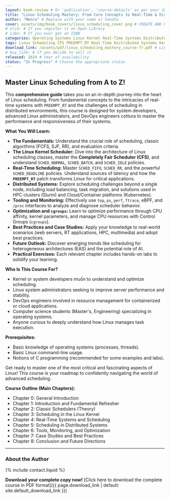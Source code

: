 ```yaml
---
layout: book-review # Or 'publication', 'course-details' as per your Jekyll/site template.
title: "Linux Scheduling Mastery: From Core Concepts to Real-Time & Distributed Systems"
author: "Menra" # Replace with your name or handle
cover: assets/img/book_covers/linux_scheduling_cover.png # CREATE AND PLACE YOUR COVER IMAGE HERE
# olid: # If you register it on Open Library
# isbn: # If you ever get an ISBN
categories: Operating Systems Linux Kernel Real-Time Systems Distributed Systems Performance
tags: Linux Scheduling CFS PREEMPT_RT Real-Time Distributed Systems Kernel Performance Tuning
download_link: /assets/pdf/linux_scheduling_mastery_course-fr.pdf # Link to your final PDF
# buy_link: # If you decide to sell it
released: 2024 # Year of availability
status: "In Progress" # Choose the appropriate status
---
```


## Master Linux Scheduling from A to Z!

This **comprehensive guide** takes you on an in-depth journey into the heart of Linux scheduling. From fundamental concepts to the intricacies of real-time systems with `PREEMPT_RT` and the challenges of scheduling in distributed environments, this course is designed for system developers, advanced Linux administrators, and DevOps engineers cottura to master the performance and responsiveness of their systems.

**What You Will Learn:**

*   **The Fundamentals:** Understand the crucial role of scheduling, classic algorithms (FCFS, SJF, RR), and evaluation criteria.
*   **The Linux Kernel Scheduler:** Dive into the architecture of Linux scheduling classes, master the **Completely Fair Scheduler (CFS)**, and understand `SCHED_NORMAL`, `SCHED_BATCH`, and `SCHED_IDLE` policies.
*   **Real-Time Scheduling:** Master `SCHED_FIFO`, `SCHED_RR`, and the powerful `SCHED_DEADLINE` policies. Understand sources of latency and how the **`PREEMPT_RT`** patch transforms Linux for critical applications.
*   **Distributed Systems:** Explore scheduling challenges beyond a single node, including load balancing, task migration, and solutions used in HPC clusters (Slurm) and Cloud/Container platforms (Kubernetes).
*   **Tooling and Monitoring:** Effectively use `top`, `ps`, `perf`, `ftrace`, eBPF, and `/proc` interfaces to analyze and diagnose scheduler behavior.
*   **Optimization and `cgroups`:** Learn to optimize performance through CPU affinity, kernel parameters, and manage CPU resources with Control Groups (`cgroups`).
*   **Best Practices and Case Studies:** Apply your knowledge to real-world scenarios (web servers, RT applications, HPC, multimedia) and adopt best practices.
*   **Future Outlook:** Discover emerging trends like scheduling for heterogeneous architectures (EAS) and the potential role of AI.
*   **Practical Exercises:** Each relevant chapter includes hands-on labs to solidify your learning.

**Who Is This Course For?**

*   Kernel or system developers muốn to understand and optimize scheduling.
*   Linux system administrators seeking to improve server performance and stability.
*   DevOps engineers involved in resource management for containerized or cloud applications.
*   Computer science students (Master's, Engineering) specializing in operating systems.
*   Anyone curious to deeply understand how Linux manages task execution.

**Prerequisites:**

*   Basic knowledge of operating systems (processes, threads).
*   Basic Linux command-line usage.
*   Notions of C programming (recommended for some examples and labs).

Get ready to master one of the most critical and fascinating aspects of Linux! This course is your roadmap to confidently navigating the world of advanced scheduling.

**Course Outline (Main Chapters):**

*   Chapter 0: General Introduction
*   Chapter 1: Introduction and Fundamental Refresher
*   Chapter 2: Classic Schedulers (Theory)
*   Chapter 3: Scheduling in the Linux Kernel
*   Chapter 4: Real-Time Systems and Scheduling
*   Chapter 5: Scheduling in Distributed Systems
*   Chapter 6: Tools, Monitoring, and Optimization
*   Chapter 7: Case Studies and Best Practices
*   Chapter 8: Conclusion and Future Directions

---

### About the Author

<!-- **[Your Name / Handle]** is a [Your Title/Description, e.g., Linux systems enthusiast, software engineer specializing in performance, open-source contributor, etc.]. With [X years / description of experience] of experience in [relevant fields], [he/she/they] designed this course to share [his/her/their] knowledge and help others demystify the complexities of Linux scheduling. -->

{% include contact.liquid %}


**Download your complete copy now!**
[Click here to download the complete course in PDF format]({{ page.download_link | default: site.default_download_link }})